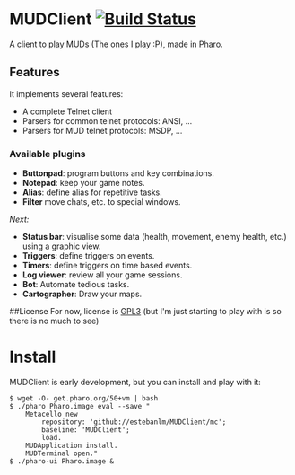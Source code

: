 # MUDClient [![Build Status](https://travis-ci.org/estebanlm/MUDClient.png?branch=master)](https://travis-ci.org/estebanlm/MUDClient)
A client to play MUDs (The ones I play :P), made in [Pharo](http://pharo.org).

## Features
It implements several features:

- A complete Telnet client
- Parsers for common telnet protocols: ANSI, ...
- Parsers for MUD telnet protocols: MSDP, ...

### Available plugins
- **Buttonpad**: program buttons and key combinations.
- **Notepad**: keep your game notes.
- **Alias**: define alias for repetitive tasks.
- **Filter** move chats, etc. to special windows.

*Next:*
- **Status bar**: visualise some data (health, movement, enemy health, etc.) using a graphic view.
- **Triggers**: define triggers on events.
- **Timers**: define triggers on time based events.
- **Log viewer**: review all your game sessions.
- **Bot**: Automate tedious tasks.
- **Cartographer**: Draw your maps.

##License
For now, license is [GPL3](LICENSE.txt) (but I'm just starting to play with is so there is no much to see)

# Install
MUDClient is early development, but you can install and play with it: 

    $ wget -O- get.pharo.org/50+vm | bash
    $ ./pharo Pharo.image eval --save "
        Metacello new 
            repository: 'github://estebanlm/MUDClient/mc';
            baseline: 'MUDClient';
            load. 
		MUDApplication install.
        MUDTerminal open."
    $ ./pharo-ui Pharo.image &   

